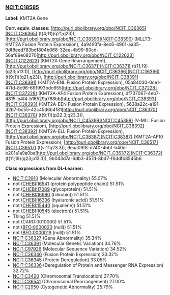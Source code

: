 
### [NCIT:C18585](http://purl.obolibrary.org/obo/NCIT_C18585)
**Label:** KMT2A Gene

**Corr. equiv. classes:** [http://purl.obolibrary.org/obo/NCIT_C36365](NCIT:C36365) (t(4;11)(q21;q23)), [http://purl.obolibrary.org/obo/NCIT_C38390](NCIT:C38390) (MLLT3-KMT2A Fusion Protein Expression), 4a9493fa-8ec6-4901-aa35-9df8eed783bdf804b068-32ee-4b99-80cd-56af89e08270[http://purl.obolibrary.org/obo/NCIT_C122623](NCIT:C122623) (KMT2A Gene Rearrangement), [http://purl.obolibrary.org/obo/NCIT_C36371](NCIT:C36371) (t(11;19)(q23;p13.1)), [http://purl.obolibrary.org/obo/NCIT_C36366](NCIT:C36366) (t(9;11)(q21;q23)), [http://purl.obolibrary.org/obo/NCIT_C38391](NCIT:C38391) (KMT2A-ENL Fusion Protein Expression), 05a84030-0ce1-47fd-8c96-691993bdc655[http://purl.obolibrary.org/obo/NCIT_C37228](NCIT:C37228) (KMT2A-AF4 Fusion Protein Expression), df737067-4eb7-4815-b4f4-b16529a788bb[http://purl.obolibrary.org/obo/NCIT_C38393](NCIT:C38393) (KMT2A-EEN Fusion Protein Expression), 5638a22c-a191-42b7-bc55-42c45d6b4f81[http://purl.obolibrary.org/obo/NCIT_C36370](NCIT:C36370) (t(9;11)(p22.3;q23.3)), [http://purl.obolibrary.org/obo/NCIT_C45399](NCIT:C45399) (V-MLL Fusion Protein Expression), [http://purl.obolibrary.org/obo/NCIT_C38392](NCIT:C38392) (KMT2A-ELL Fusion Protein Expression), [http://purl.obolibrary.org/obo/NCIT_C38387](NCIT:C38387) (KMT2A-AF10 Fusion Protein Expression), [http://purl.obolibrary.org/obo/NCIT_C36517](NCIT:C36517) (t(v;11q23.3)), 9eaa09f8-d740-4bbf-b40d-b201a1a9a0ba[http://purl.obolibrary.org/obo/NCIT_C36372](NCIT:C36372) (t(11;19)(q23;p13.3)), 9b043d7a-6db3-457d-8bd7-f6ddfb8545b6

**Class expressions from DL-Learner:**

- [NCIT:C3910](http://purl.obolibrary.org/obo/NCIT_C3910) (Molecular Abnormality) 55.07%
- not ([CHEBI:16541](http://purl.obolibrary.org/obo/CHEBI_16541) (protein polypeptide chain)) 51.51%
- not ([CHEBI:17089](http://purl.obolibrary.org/obo/CHEBI_17089) (glycoprotein)) 51.51%
- not ([CHEBI:16990](http://purl.obolibrary.org/obo/CHEBI_16990) (bilirubin)) 51.51%
- not ([CHEBI:16336](http://purl.obolibrary.org/obo/CHEBI_16336) (hyaluronic acid)) 51.51%
- not ([CHEBI:15440](http://purl.obolibrary.org/obo/CHEBI_15440) (squalene)) 51.51%
- not ([CHEBI:10545](http://purl.obolibrary.org/obo/CHEBI_10545) (electron)) 51.51%
- Thing 51.51%
- not (CARO:0010000) 51.51%
- not ([BFO:0000020](http://purl.obolibrary.org/obo/BFO_0000020) (null)) 51.51%
- not ([BFO:0000019](http://purl.obolibrary.org/obo/BFO_0000019) (null)) 51.51%
- [NCIT:C36327](http://purl.obolibrary.org/obo/NCIT_C36327) (Gene Abnormality) 35.34%
- [NCIT:C36391](http://purl.obolibrary.org/obo/NCIT_C36391) (Molecular Genetic Variation) 34.76%
- [NCIT:C97926](http://purl.obolibrary.org/obo/NCIT_C97926) (Molecular Sequence Variation) 34.52%
- [NCIT:C36346](http://purl.obolibrary.org/obo/NCIT_C36346) (Fusion Protein Expression) 33.32%
- [NCIT:C36345](http://purl.obolibrary.org/obo/NCIT_C36345) (Protein Deregulation) 33.05%
- [NCIT:C36336](http://purl.obolibrary.org/obo/NCIT_C36336) (Deregulation of Protein and Messenger RNA Expression) 32.72%
- [NCIT:C3420](http://purl.obolibrary.org/obo/NCIT_C3420) (Chromosomal Translocation) 27.70%
- [NCIT:C36541](http://purl.obolibrary.org/obo/NCIT_C36541) (Chromosomal Rearrangement) 27.00%
- [NCIT:C2950](http://purl.obolibrary.org/obo/NCIT_C2950) (Cytogenetic Abnormality) 25.79%


